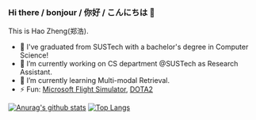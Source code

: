 ### Hi there / bonjour / 你好 / こんにちは 👋

This is Hao Zheng(郑浩).

- 🏫 I've graduated from SUSTech with a bachelor's degree in Computer Science!
- 🔭 I’m currently working on CS department @SUSTech as Research Assistant. 
- 🌱 I’m currently learning Multi-modal Retrieval.
- ⚡ Fun: [Microsoft Flight Simulator](https://www.xbox.com/en-US/games/microsoft-flight-simulator), [DOTA2](www.dota2.com)

[![Anurag's github stats](https://github-readme-stats.vercel.app/api?username=zh-plus&show_icons=true&theme=vue&hide=issues)](https://github.com/anuraghazra/github-readme-stats)
[![Top Langs](https://github-readme-stats.vercel.app/api/top-langs/?username=zh-plus&layout=compact)](https://github.com/anuraghazra/github-readme-stats)

